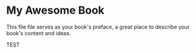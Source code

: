 # My Awesome Book

This file file serves as your book's preface, a great place to describe your book's content and ideas.





TEST


